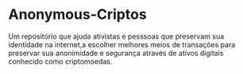 # Anonymous-Criptos
Um repositório que ajuda ativistas e pesssoas que preservam sua identidade na internet,a escolher melhores meios de transações para preservar sua anonimidade e segurança através de ativos digitais conhecido como criptomoedas. 
